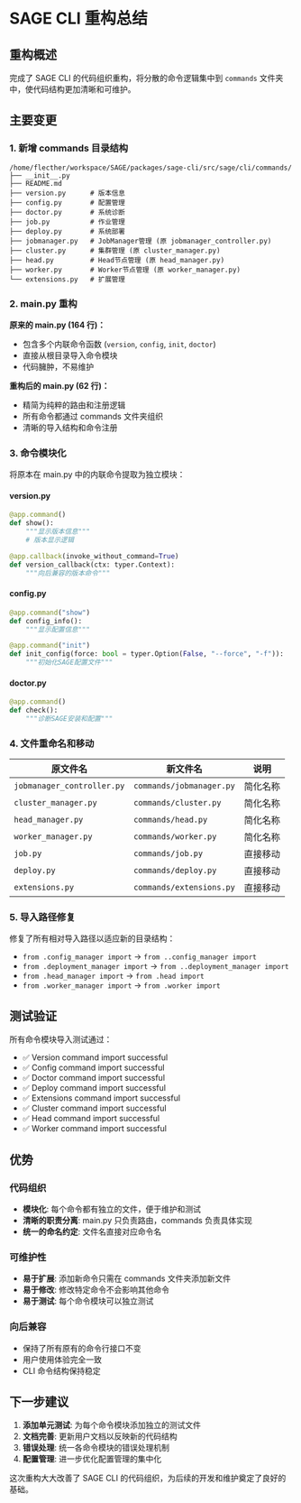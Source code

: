 # SAGE CLI 重构总结

## 重构概述

完成了 SAGE CLI 的代码组织重构，将分散的命令逻辑集中到 `commands` 文件夹中，使代码结构更加清晰和可维护。

## 主要变更

### 1. 新增 commands 目录结构

```
/home/flecther/workspace/SAGE/packages/sage-cli/src/sage/cli/commands/
├── __init__.py
├── README.md
├── version.py      # 版本信息
├── config.py       # 配置管理
├── doctor.py       # 系统诊断
├── job.py          # 作业管理
├── deploy.py       # 系统部署
├── jobmanager.py   # JobManager管理 (原 jobmanager_controller.py)
├── cluster.py      # 集群管理 (原 cluster_manager.py)
├── head.py         # Head节点管理 (原 head_manager.py)
├── worker.py       # Worker节点管理 (原 worker_manager.py)
└── extensions.py   # 扩展管理
```

### 2. main.py 重构

**原来的 main.py (164 行)：**
- 包含多个内联命令函数 (`version`, `config`, `init`, `doctor`)
- 直接从根目录导入命令模块
- 代码臃肿，不易维护

**重构后的 main.py (62 行)：**
- 精简为纯粹的路由和注册逻辑
- 所有命令都通过 commands 文件夹组织
- 清晰的导入结构和命令注册

### 3. 命令模块化

将原本在 main.py 中的内联命令提取为独立模块：

#### version.py
```python
@app.command()
def show():
    """显示版本信息"""
    # 版本显示逻辑

@app.callback(invoke_without_command=True)
def version_callback(ctx: typer.Context):
    """向后兼容的版本命令"""
```

#### config.py
```python
@app.command("show")
def config_info():
    """显示配置信息"""

@app.command("init") 
def init_config(force: bool = typer.Option(False, "--force", "-f")):
    """初始化SAGE配置文件"""
```

#### doctor.py
```python
@app.command()
def check():
    """诊断SAGE安装和配置"""
```

### 4. 文件重命名和移动

| 原文件名 | 新文件名 | 说明 |
|---------|---------|------|
| `jobmanager_controller.py` | `commands/jobmanager.py` | 简化名称 |
| `cluster_manager.py` | `commands/cluster.py` | 简化名称 |
| `head_manager.py` | `commands/head.py` | 简化名称 |
| `worker_manager.py` | `commands/worker.py` | 简化名称 |
| `job.py` | `commands/job.py` | 直接移动 |
| `deploy.py` | `commands/deploy.py` | 直接移动 |
| `extensions.py` | `commands/extensions.py` | 直接移动 |

### 5. 导入路径修复

修复了所有相对导入路径以适应新的目录结构：
- `from .config_manager import` → `from ..config_manager import`
- `from .deployment_manager import` → `from ..deployment_manager import`
- `from .head_manager import` → `from .head import`
- `from .worker_manager import` → `from .worker import`

## 测试验证

所有命令模块导入测试通过：
- ✅ Version command import successful
- ✅ Config command import successful
- ✅ Doctor command import successful
- ✅ Deploy command import successful
- ✅ Extensions command import successful
- ✅ Cluster command import successful
- ✅ Head command import successful
- ✅ Worker command import successful

## 优势

### 代码组织
- **模块化**: 每个命令都有独立的文件，便于维护和测试
- **清晰的职责分离**: main.py 只负责路由，commands 负责具体实现
- **统一的命名约定**: 文件名直接对应命令名

### 可维护性
- **易于扩展**: 添加新命令只需在 commands 文件夹添加新文件
- **易于修改**: 修改特定命令不会影响其他命令
- **易于测试**: 每个命令模块可以独立测试

### 向后兼容
- 保持了所有原有的命令行接口不变
- 用户使用体验完全一致
- CLI 命令结构保持稳定

## 下一步建议

1. **添加单元测试**: 为每个命令模块添加独立的测试文件
2. **文档完善**: 更新用户文档以反映新的代码结构
3. **错误处理**: 统一各命令模块的错误处理机制
4. **配置管理**: 进一步优化配置管理的集中化

这次重构大大改善了 SAGE CLI 的代码组织，为后续的开发和维护奠定了良好的基础。

